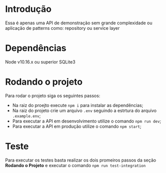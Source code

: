# Introdução
Essa é apenas uma API de demonstração sem grande complexidade ou aplicação de patterns como: repository ou service layer

# Dependências
Node v10.16.x ou superior
SQLite3

# Rodando o projeto
Para rodar o projeto siga os seguintes passos:
- Na raiz do proejto execute `npm i` para instalar as dependências;
- Na raiz do projeto crie um arquivo `.env` seguindo a estrtura do arquivo `.example.env`;
- Para executar a API em desenvolvimento utilize o comando `npm run dev`;
- Para executar a API em produção utilize o comando `npm start`;

# Teste
Para executar os testes basta realizar os dois promeiros passos da seção **Rodando o Projeto** e executar o comando `npm run test-integration`
